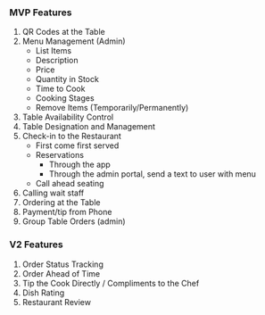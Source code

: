 ### MVP Features

1. QR Codes at the Table
1. Menu Management (Admin)
   - List Items
   - Description
   - Price
   - Quantity in Stock
   - Time to Cook
   - Cooking Stages
   - Remove Items (Temporarily/Permanently)
1. Table Availability Control
1. Table Designation and Management
1. Check-in to the Restaurant
   - First come first served
   - Reservations
     - Through the app
     - Through the admin portal, send a text to user with menu
   - Call ahead seating
1. Calling wait staff
1. Ordering at the Table
1. Payment/tip from Phone
1. Group Table Orders (admin)

### V2 Features

1. Order Status Tracking
1. Order Ahead of Time
1. Tip the Cook Directly / Compliments to the Chef
1. Dish Rating
1. Restaurant Review
